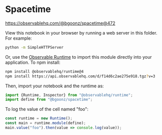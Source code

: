 # Spacetime

https://observablehq.com/@bgoonz/spacetime@472

View this notebook in your browser by running a web server in this folder. For
example:

~~~sh
python -m SimpleHTTPServer
~~~

Or, use the [Observable Runtime](https://github.com/observablehq/runtime) to
import this module directly into your application. To npm install:

~~~sh
npm install @observablehq/runtime@4
npm install https://api.observablehq.com/d/f14d6c2ae275e918.tgz?v=3
~~~

Then, import your notebook and the runtime as:

~~~js
import {Runtime, Inspector} from "@observablehq/runtime";
import define from "@bgoonz/spacetime";
~~~

To log the value of the cell named "foo":

~~~js
const runtime = new Runtime();
const main = runtime.module(define);
main.value("foo").then(value => console.log(value));
~~~
